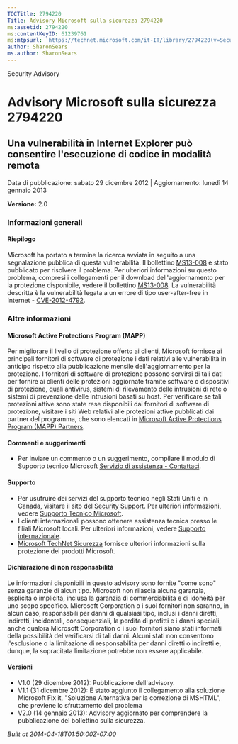 ```yaml
---
TOCTitle: 2794220
Title: Advisory Microsoft sulla sicurezza 2794220
ms:assetid: 2794220
ms:contentKeyID: 61239761
ms:mtpsurl: 'https://technet.microsoft.com/it-IT/library/2794220(v=Security.10)'
author: SharonSears
ms.author: SharonSears
---
```


Security Advisory

Advisory Microsoft sulla sicurezza 2794220
==========================================

Una vulnerabilità in Internet Explorer può consentire l'esecuzione di codice in modalità remota
-----------------------------------------------------------------------------------------------

Data di pubblicazione: sabato 29 dicembre 2012 | Aggiornamento: lunedì 14 gennaio 2013

**Versione:** 2.0

### Informazioni generali

#### Riepilogo

Microsoft ha portato a termine la ricerca avviata in seguito a una segnalazione pubblica di questa vulnerabilità. Il bollettino [MS13-008](http://go.microsoft.com/fwlink/?linkid=275628) è stato pubblicato per risolvere il problema. Per ulteriori informazioni su questo problema, compresi i collegamenti per il download dell'aggiornamento per la protezione disponibile, vedere il bollettino [MS13-008](http://go.microsoft.com/fwlink/?linkid=275628). La vulnerabilità descritta è la vulnerabilità legata a un errore di tipo user-after-free in Internet - [CVE-2012-4792](http://www.cve.mitre.org/cgi-bin/cvename.cgi?name=cve-2012-4792).

### Altre informazioni

#### Microsoft Active Protections Program (MAPP)

Per migliorare il livello di protezione offerto ai clienti, Microsoft fornisce ai principali fornitori di software di protezione i dati relativi alle vulnerabilità in anticipo rispetto alla pubblicazione mensile dell'aggiornamento per la protezione. I fornitori di software di protezione possono servirsi di tali dati per fornire ai clienti delle protezioni aggiornate tramite software o dispositivi di protezione, quali antivirus, sistemi di rilevamento delle intrusioni di rete o sistemi di prevenzione delle intrusioni basati su host. Per verificare se tali protezioni attive sono state rese disponibili dai fornitori di software di protezione, visitare i siti Web relativi alle protezioni attive pubblicati dai partner del programma, che sono elencati in [Microsoft Active Protections Program (MAPP) Partners](http://go.microsoft.com/fwlink/?linkid=215201).

#### Commenti e suggerimenti

-   Per inviare un commento o un suggerimento, compilare il modulo di Supporto tecnico Microsoft [Servizio di assistenza - Contattaci](http://support.microsoft.com/kb/?scid=sw;en;1257&showpage=1&ws=technet&sd=tech).

#### Supporto

-   Per usufruire dei servizi del supporto tecnico negli Stati Uniti e in Canada, visitare il sito del [Security Support](https://consumersecuritysupport.microsoft.com/default.aspx?mkt=it-it). Per ulteriori informazioni, vedere [Supporto Tecnico Microsoft](http://support.microsoft.com/?ln=it).
-   I clienti internazionali possono ottenere assistenza tecnica presso le filiali Microsoft locali. Per ulteriori informazioni, vedere [Supporto internazionale](http://support.microsoft.com/common/international.aspx).
-   [Microsoft TechNet Sicurezza](http://technet.microsoft.com/it-it/security/default.aspx) fornisce ulteriori informazioni sulla protezione dei prodotti Microsoft.

#### Dichiarazione di non responsabilità

Le informazioni disponibili in questo advisory sono fornite "come sono" senza garanzie di alcun tipo. Microsoft non rilascia alcuna garanzia, esplicita o implicita, inclusa la garanzia di commerciabilità e di idoneità per uno scopo specifico. Microsoft Corporation o i suoi fornitori non saranno, in alcun caso, responsabili per danni di qualsiasi tipo, inclusi i danni diretti, indiretti, incidentali, consequenziali, la perdita di profitti e i danni speciali, anche qualora Microsoft Corporation o i suoi fornitori siano stati informati della possibilità del verificarsi di tali danni. Alcuni stati non consentono l'esclusione o la limitazione di responsabilità per danni diretti o indiretti e, dunque, la sopracitata limitazione potrebbe non essere applicabile.

#### Versioni

-   V1.0 (29 dicembre 2012): Pubblicazione dell'advisory.
-   V1.1 (31 dicembre 2012): È stato aggiunto il collegamento alla soluzione Microsoft Fix it, "Soluzione Alternativa per la correzione di MSHTML", che previene lo sfruttamento del problema
-   V2.0 (14 gennaio 2013): Advisory aggiornato per comprendere la pubblicazione del bollettino sulla sicurezza.

*Built at 2014-04-18T01:50:00Z-07:00*
